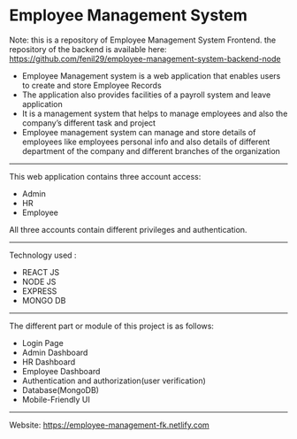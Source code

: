 # Employee Management System

Note: this is a repository of Employee Management System Frontend. the repository of the backend is available here: https://github.com/fenil29/employee-management-system-backend-node

- Employee Management system is a web application that enables users to create and store Employee Records
- The application also provides facilities of a payroll system and leave application
- It is a management system that helps to manage employees and also the company’s different task and project
- Employee management system can manage and store details of employees like employees personal info and also details of different department of the company and different branches of the organization

-------------

This web application contains three account access:
- Admin
- HR
- Employee

All three accounts contain different privileges and authentication.

-------------
Technology used :
- REACT JS
- NODE JS 
- EXPRESS
- MONGO DB

-------------

The different part or module of this project is as follows:
- Login Page
- Admin Dashboard
- HR Dashboard
- Employee Dashboard
- Authentication and authorization(user verification)
- Database(MongoDB)
- Mobile-Friendly UI

-------------

Website: https://employee-management-fk.netlify.com
